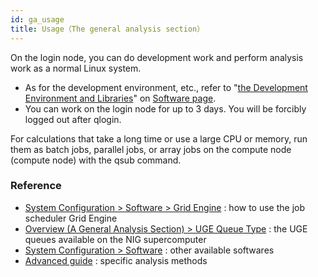 ```yaml
---
id: ga_usage
title: Usage（The general analysis section）
---
```


On the login node, you can do development work and perform analysis work as a normal Linux system.

- As for the development environment, etc., refer to "[the Development Environment and Libraries](../software/software.md#development-environment-and-libraries)" on [Software page](../software/software.md).
- You can work on the login node for up to 3 days. You will be forcibly logged out after qlogin.

For calculations that take a long time or use a large CPU or memory, run them as batch jobs, parallel jobs, or array jobs on the compute node (compute node) with the qsub command.


### Reference

- [System Configuration > Software > Grid Engine](../software/grid_engine) : how to use the job scheduler Grid Engine
- [Overview (A General Analysis Section) > UGE Queue Type](../general_analysis_division/ga_introduction.md) : the UGE queues available on the NIG supercomputer
- [System Configuration > Software](../software/software.md) : other available softwares
- [Advanced guide](../advanced_guides/advanced_guide.md) : specific analysis methods
